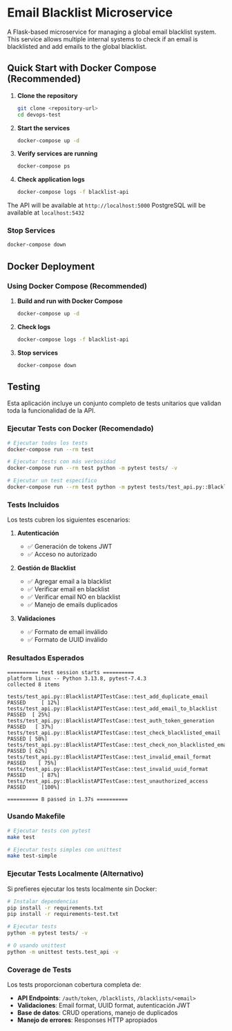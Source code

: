 # Email Blacklist Microservice

A Flask-based microservice for managing a global email blacklist system. This service allows multiple internal systems to check if an email is blacklisted and add emails to the global blacklist.


## Quick Start with Docker Compose (Recommended)

1. **Clone the repository**
   ```bash
   git clone <repository-url>
   cd devops-test
   ```

2. **Start the services**
   ```bash
   docker-compose up -d
   ```

3. **Verify services are running**
   ```bash
   docker-compose ps
   ```

4. **Check application logs**
   ```bash
   docker-compose logs -f blacklist-api
   ```

The API will be available at `http://localhost:5000`
PostgreSQL will be available at `localhost:5432`

### Stop Services
```bash
docker-compose down
```

## Docker Deployment

### Using Docker Compose (Recommended)

1. **Build and run with Docker Compose**
   ```bash
   docker-compose up -d
   ```

2. **Check logs**
   ```bash
   docker-compose logs -f blacklist-api
   ```

3. **Stop services**
   ```bash
   docker-compose down
   ```

## Testing

Esta aplicación incluye un conjunto completo de tests unitarios que validan toda la funcionalidad de la API.

### Ejecutar Tests con Docker (Recomendado)

```bash
# Ejecutar todos los tests
docker-compose run --rm test

# Ejecutar tests con más verbosidad
docker-compose run --rm test python -m pytest tests/ -v

# Ejecutar un test específico
docker-compose run --rm test python -m pytest tests/test_api.py::BlacklistAPITestCase::test_add_email_to_blacklist -v
```

### Tests Incluidos

Los tests cubren los siguientes escenarios:

1. **Autenticación**
   - ✅ Generación de tokens JWT
   - ✅ Acceso no autorizado

2. **Gestión de Blacklist**
   - ✅ Agregar email a la blacklist
   - ✅ Verificar email en blacklist
   - ✅ Verificar email NO en blacklist
   - ✅ Manejo de emails duplicados

3. **Validaciones**
   - ✅ Formato de email inválido
   - ✅ Formato de UUID inválido

### Resultados Esperados

```
========== test session starts ==========
platform linux -- Python 3.13.8, pytest-7.4.3
collected 8 items

tests/test_api.py::BlacklistAPITestCase::test_add_duplicate_email PASSED     [ 12%]
tests/test_api.py::BlacklistAPITestCase::test_add_email_to_blacklist PASSED  [ 25%]
tests/test_api.py::BlacklistAPITestCase::test_auth_token_generation PASSED   [ 37%]
tests/test_api.py::BlacklistAPITestCase::test_check_blacklisted_email PASSED [ 50%]
tests/test_api.py::BlacklistAPITestCase::test_check_non_blacklisted_email PASSED [ 62%]
tests/test_api.py::BlacklistAPITestCase::test_invalid_email_format PASSED    [ 75%]
tests/test_api.py::BlacklistAPITestCase::test_invalid_uuid_format PASSED     [ 87%]
tests/test_api.py::BlacklistAPITestCase::test_unauthorized_access PASSED     [100%]

========== 8 passed in 1.37s ==========
```

### Usando Makefile

```bash
# Ejecutar tests con pytest
make test

# Ejecutar tests simples con unittest
make test-simple
```

### Ejecutar Tests Localmente (Alternativo)

Si prefieres ejecutar los tests localmente sin Docker:

```bash
# Instalar dependencias
pip install -r requirements.txt
pip install -r requirements-test.txt

# Ejecutar tests
python -m pytest tests/ -v

# O usando unittest
python -m unittest tests.test_api -v
```

### Coverage de Tests

Los tests proporcionan cobertura completa de:
- **API Endpoints**: `/auth/token`, `/blacklists`, `/blacklists/<email>`
- **Validaciones**: Email format, UUID format, autenticación JWT
- **Base de datos**: CRUD operations, manejo de duplicados
- **Manejo de errores**: Responses HTTP apropiados


